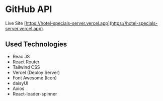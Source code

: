 # GitHub API

Live Site [https://hotel-specials-server.vercel.app](https://hotel-specials-server.vercel.app).

## Used Technologies

-   Reac JS
-   React Router
-   Tailwind CSS
-   Vercel (Deploy Server)
-   Font Awesome (Icon)
-   daisyUI
-   Axios
-   React-loader-spinner
